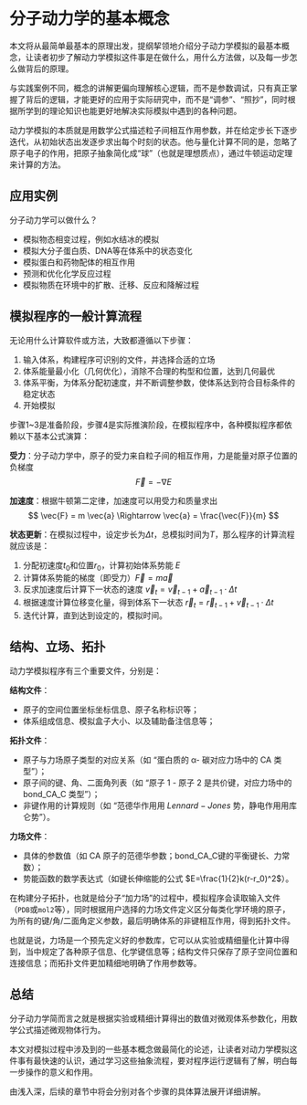 # 分子动力学的基本概念

本文将从最简单最基本的原理出发，提纲挈领地介绍分子动力学模拟的最基本概念，让读者初步了解动力学模拟这件事是在做什么，用什么方法做，以及每一步怎么做背后的原理。

与实践案例不同，概念的讲解更偏向理解核心逻辑，而不是参数调试，只有真正掌握了背后的逻辑，才能更好的应用于实际研究中，而不是“调参”、“照抄”，同时根据所学到的理论知识也能更好地解决实际模拟中遇到的各种问题。

动力学模拟的本质就是用数学公式描述粒子间相互作用参数，并在给定步长下逐步迭代，从初始状态出发逐步求出每个时刻的状态。他与量化计算不同的是，忽略了原子电子的作用，把原子抽象简化成“球”（也就是理想质点），通过牛顿运动定理来计算的方法。

## 应用实例

分子动力学可以做什么？

- 模拟物态相变过程，例如水结冰的模拟
- 模拟大分子蛋白质、DNA等在体系中的状态变化
- 模拟蛋白和药物配体的相互作用
- 预测和优化化学反应过程
- 模拟物质在环境中的扩散、迁移、反应和降解过程

## 模拟程序的一般计算流程

无论用什么计算软件或方法，大致都遵循以下步骤：

1. 输入体系，构建程序可识别的文件，并选择合适的立场
2. 体系能量最小化（几何优化），消除不合理的构型和位置，达到几何最优
3. 体系平衡，为体系分配初速度，并不断调整参数，使体系达到符合目标条件的稳定状态
4. 开始模拟

步骤1~3是准备阶段，步骤4是实际推演阶段，在模拟程序中，各种模拟程序都依赖以下基本公式演算：

**受力**：分子动力学中，原子的受力来自粒子间的相互作用，力是能量对原子位置的负梯度
$$
\vec{F} = −\nabla E
$$

**加速度**：根据牛顿第二定律，加速度可以用受力和质量求出
$$
\vec{F} = m \vec{a}  \Rightarrow \vec{a} = \frac{\vec{F}}{m}
$$

**状态更新**：在模拟过程中，设定步长为$\Delta t$，总模拟时间为$T$，那么程序的计算流程就应该是：

1. 分配初速度$t_0$和位置$r_0$，计算初始体系势能 $E$
2. 计算体系势能的梯度（即受力）$\vec{F} = m \vec{a}$
3. 反求加速度后计算下一状态的速度 $\vec{v}_{t} = \vec{v}_{t-1} + \vec{a}_{t-1} \cdot \Delta t$
4. 根据速度计算位移变化量，得到体系下一状态 $\vec{r}_{t} = \vec{r}_{t-1} + \vec{v}_{t-1} \cdot \Delta t$
5. 迭代计算，直到达到设定的，模拟时间。


## 结构、立场、拓扑

动力学模拟程序有三个重要文件，分别是：

**结构文件**：

- 原子的空间位置坐标坐标信息、原子名称标识等；
- 体系组成信息、模拟盒子大小、以及辅助备注信息等；

**拓扑文件**：

- 原子与力场原子类型的对应关系（如 “蛋白质的 α- 碳对应力场中的 CA 类型”）；
- 原子间的键、角、二面角列表（如 “原子 1 - 原子 2 是共价键，对应力场中的 bond_CA_C 类型”）；
- 非键作用的计算规则（如 “范德华作用用 $Lennard-Jones$ 势，静电作用用库仑势”）。

**力场文件**：

- 具体的参数值（如 CA 原子的范德华参数；bond_CA_C键的平衡键长、力常数）；
- 势能函数的数学表达式（如键长伸缩能的公式 $E=\frac{1}{2}k(r-r_0)^2$）。

在构建分子拓扑，也就是给分子“加力场”的过程中，模拟程序会读取输入文件（`PDB`或`mol2`等），同时根据用户选择的力场文件定义区分每类化学环境的原子，为所有的键/角/二面角定义参数，最后明确体系的非键相互作用，得到拓扑文件。

也就是说，力场是一个预先定义好的参数库，它可以从实验或精细量化计算中得到，当中规定了各种原子信息、化学键信息等；结构文件只保存了原子空间位置和连接信息；而拓扑文件更加精细地明确了作用参数等。


## 总结

分子动力学简而言之就是根据实验或精细计算得出的数值对微观体系参数化，用数学公式描述微观物体行为。

本文对模拟过程中涉及到的一些基本概念做最简化的论述，让读者对动力学模拟这件事有最快速的认识，通过学习这些抽象流程，要对程序运行逻辑有了解，明白每一步操作的意义和作用。

由浅入深，后续的章节中将会分别对各个步骤的具体算法展开详细讲解。